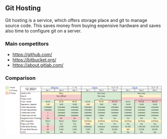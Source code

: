 ## Git Hosting
Git hosting is a service, which offers storage place and git to manage 
source code. This saves money from buying expensive hardware and saves also 
time to configure git on a server. 

### Main competitors

- https://github.com/
- https://bitbucket.org/
- https://about.gitlab.com/

### Comparison

![Git Hosting Comparison](../Assets/images/git-hosting-comparison.png)
